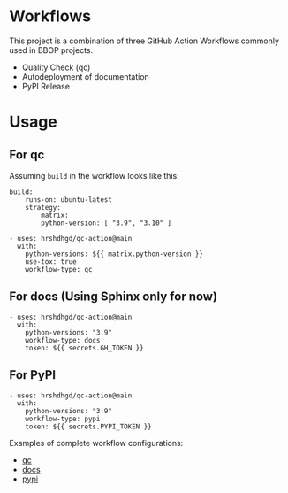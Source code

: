 # Workflows
This project is a combination of three GitHub Action Workflows commonly used in BBOP projects.
- Quality Check (qc)
- Autodeployment of documentation
- PyPI Release


# Usage

## For qc
Assuming `build` in the workflow looks like this:
```
build:
    runs-on: ubuntu-latest
    strategy:
        matrix:
        python-version: [ "3.9", "3.10" ]
```

```
- uses: hrshdhgd/qc-action@main
  with:
    python-versions: ${{ matrix.python-version }}
    use-tox: true
    workflow-type: qc
```

## For docs (Using Sphinx only for now)
```
- uses: hrshdhgd/qc-action@main
  with:
    python-versions: "3.9"
    workflow-type: docs
    token: ${{ secrets.GH_TOKEN }}
```

## For PyPI
```
- uses: hrshdhgd/qc-action@main
  with:
    python-versions: "3.9"
    workflow-type: pypi
    token: ${{ secrets.PYPI_TOKEN }}

```

Examples of complete workflow configurations:

 - [qc](https://github.com/hrshdhgd/workflow-test/blob/main/.github/workflows/qc.yml)
 - [docs](https://github.com/hrshdhgd/workflow-test/blob/main/.github/workflows/docs.yml)
 - [pypi](https://github.com/hrshdhgd/workflow-test/tree/main/.github/workflows)